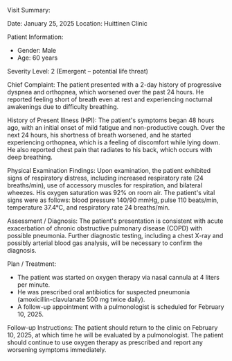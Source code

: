 Visit Summary:

Date: January 25, 2025
Location: Huittinen Clinic

Patient Information:
- Gender: Male
- Age: 60 years

Severity Level: 2 (Emergent – potential life threat)

Chief Complaint:
The patient presented with a 2-day history of progressive dyspnea and orthopnea, which worsened over the past 24 hours. He reported feeling short of breath even at rest and experiencing nocturnal awakenings due to difficulty breathing.

History of Present Illness (HPI):
The patient's symptoms began 48 hours ago, with an initial onset of mild fatigue and non-productive cough. Over the next 24 hours, his shortness of breath worsened, and he started experiencing orthopnea, which is a feeling of discomfort while lying down. He also reported chest pain that radiates to his back, which occurs with deep breathing.

Physical Examination Findings:
Upon examination, the patient exhibited signs of respiratory distress, including increased respiratory rate (24 breaths/min), use of accessory muscles for respiration, and bilateral wheezes. His oxygen saturation was 92% on room air. The patient's vital signs were as follows: blood pressure 140/90 mmHg, pulse 110 beats/min, temperature 37.4°C, and respiratory rate 24 breaths/min.

Assessment / Diagnosis:
The patient's presentation is consistent with acute exacerbation of chronic obstructive pulmonary disease (COPD) with possible pneumonia. Further diagnostic testing, including a chest X-ray and possibly arterial blood gas analysis, will be necessary to confirm the diagnosis.

Plan / Treatment:
- The patient was started on oxygen therapy via nasal cannula at 4 liters per minute.
- He was prescribed oral antibiotics for suspected pneumonia (amoxicillin-clavulanate 500 mg twice daily).
- A follow-up appointment with a pulmonologist is scheduled for February 10, 2025.

Follow-up Instructions:
The patient should return to the clinic on February 10, 2025, at which time he will be evaluated by a pulmonologist. The patient should continue to use oxygen therapy as prescribed and report any worsening symptoms immediately.